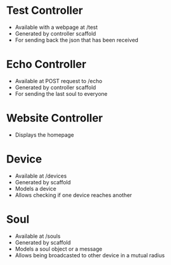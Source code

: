 # Test Controller
- Available with a webpage at /test
- Generated by controller scaffold
- For sending back the json that has been received

# Echo Controller
- Available at POST request to /echo
- Generated by controller scaffold
- For sending the last soul to everyone

# Website Controller
- Displays the homepage

# Device
- Available at /devices
- Generated by scaffold
- Models a device
- Allows checking if one device reaches another

# Soul
- Available at /souls
- Generated by scaffold
- Models a soul object or a message
- Allows being broadcasted to other device in a mutual radius
